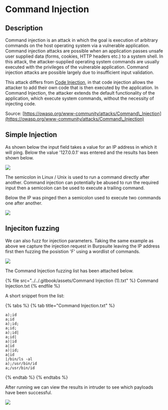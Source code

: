 # Command Injection

## Description

Command injection is an attack in which the goal is execution of arbitrary commands on the host operating system via a vulnerable application. Command injection attacks are possible when an application passes unsafe user supplied data (forms, cookies, HTTP headers etc.) to a system shell. In this attack, the attacker-supplied operating system commands are usually executed with the privileges of the vulnerable application. Command injection attacks are possible largely due to insufficient input validation.

This attack differs from [Code Injection](https://owasp.org/www-community/attacks/Code\_Injection), in that code injection allows the attacker to add their own code that is then executed by the application. In Command Injection, the attacker extends the default functionality of the application, which execute system commands, without the necessity of injecting code.

Source: [https://owasp.org/www-community/attacks/Command\_Injection](https://owasp.org/www-community/attacks/Command\_Injection)

## Simple Injection

As shown below the input field takes a value for an IP address in which it will ping. Below the value '127.0.0.1' was entered and the results has been shown below.

![](<../../.gitbook/assets/image (1888).png>)

The semicolon in Linux / Unix is used to run a command directly after another. Command injection can potentially be abused to run the required input then a semicolon can be used to execute a trailing command.

Below the IP was pinged then a semicolon used to execute two commands one after another.

![](<../../.gitbook/assets/image (1890) (1).png>)

## Injeciton fuzzing

We can also fuzz for injection parameters. Taking the same example as above we capture the injection request in Burpsuite leaving the IP address first then fuzzing the posistion 'F' using a wordlist of commands.

![](<../../.gitbook/assets/image (1891).png>)

The Command Injection fuzzing list has been attached below.

{% file src="../../.gitbook/assets/Command Injection (1).txt" %}
Command Injection.txt
{% endfile %}

A short snippet from the list:

{% tabs %}
{% tab title="Command Injection.txt" %}
```
a);id
a;id
a);id;
a;id;
a);id|
a;id|
a)|id
a|id
a)|id;
a|id
|/bin/ls -al
a);/usr/bin/id
a;/usr/bin/id
```
{% endtab %}
{% endtabs %}

After running we can view the results in intruder to see which payloads have been successful.

![](<../../.gitbook/assets/image (1892).png>)
